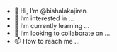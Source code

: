 - 👋 Hi, I’m @bishalakajiren
- 👀 I’m interested in ...
- 🌱 I’m currently learning ...
- 💞️ I’m looking to collaborate on ...
- 📫 How to reach me ...

<!---
bishalakajiren/bishalakajiren is a ✨ special ✨ repository because its `README.md` (this file) appears on your GitHub profile.
You can click the Preview link to take a look at your changes.
--->
